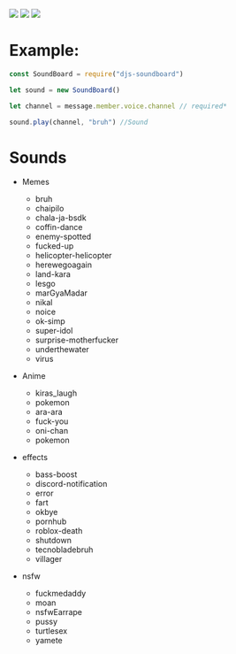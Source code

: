 <p ="center">
   <img src="https://img.shields.io/npm/dt/djs-soundboard?style=for-the-badge">
   <img src="https://img.shields.io/npm/v/djs-soundboard?style=for-the-badge">
   <a href = "https://discord.gg/7UQaVPBQka" > <img src="https://img.shields.io/badge/Server-Invite-brightgreen" href = "">
   </a>
</p>   

# Example: 
```js
const SoundBoard = require("djs-soundboard")

let sound = new SoundBoard()

let channel = message.member.voice.channel // required*

sound.play(channel, "bruh") //Sound
```

# Sounds
+ Memes
  - bruh
  - chaipilo
  - chala-ja-bsdk
  - coffin-dance
  - enemy-spotted
  - fucked-up
  - helicopter-helicopter
  - herewegoagain
  - land-kara
  - lesgo
  - marGyaMadar
  - nikal
  - noice
  - ok-simp
  - super-idol
  - surprise-motherfucker
  - underthewater
  - virus

+ Anime
  - kiras_laugh
  - pokemon
  - ara-ara
  - fuck-you
  - oni-chan
  - pokemon
+ effects
  - bass-boost
  - discord-notification
  - error
  - fart
  - okbye
  - pornhub
  - roblox-death
  - shutdown
  - tecnobladebruh
  - villager
+ nsfw
  - fuckmedaddy
  - moan
  - nsfwEarrape
  - pussy
  - turtlesex
  - yamete
